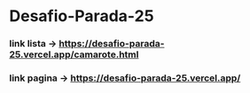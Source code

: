 # Desafio-Parada-25

### link lista -> https://desafio-parada-25.vercel.app/camarote.html
### link pagina -> https://desafio-parada-25.vercel.app/
